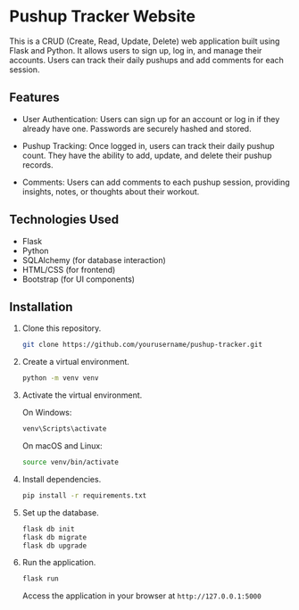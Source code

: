 # Pushup Tracker Website

This is a CRUD (Create, Read, Update, Delete) web application built using Flask and Python. It allows users to sign up, log in, and manage their accounts. Users can track their daily pushups and add comments for each session.

## Features

- User Authentication: Users can sign up for an account or log in if they already have one. Passwords are securely hashed and stored.
  
- Pushup Tracking: Once logged in, users can track their daily pushup count. They have the ability to add, update, and delete their pushup records.

- Comments: Users can add comments to each pushup session, providing insights, notes, or thoughts about their workout.

## Technologies Used

- Flask
- Python
- SQLAlchemy (for database interaction)
- HTML/CSS (for frontend)
- Bootstrap (for UI components)

## Installation

1. Clone this repository.

   ```bash
   git clone https://github.com/yourusername/pushup-tracker.git
   ```

2. Create a virtual environment.

   ```bash
   python -m venv venv
   ```

3. Activate the virtual environment.

   On Windows:

   ```bash
   venv\Scripts\activate
   ```

   On macOS and Linux:

   ```bash
   source venv/bin/activate
   ```

4. Install dependencies.

   ```bash
   pip install -r requirements.txt
   ```

5. Set up the database.

   ```bash
   flask db init
   flask db migrate
   flask db upgrade
   ```

6. Run the application.

   ```bash
   flask run
   ```

   Access the application in your browser at `http://127.0.0.1:5000`
